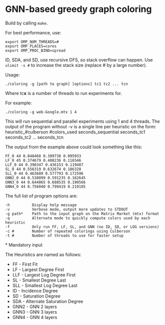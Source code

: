# GNN-based greedy graph coloring

Build by calling ```make```.

For best performance, use:

```
export OMP_NUM_THREADS=#
export OMP_PLACES=cores
export OMP_PROC_BIND=spread
```

ID, SDA, and SD, use recursive DFS, so stack overflow can happen. Use ```ulimit -s #``` to increase the stack size (replace # by a large number).

Usage:
```
./coloring -g [path to graph] [options] tc1 tc2 ... tcn
```

Where tc**x** is a number of threads to run experiments for.

For example:
```
./coloring -g web-Google.mtx 1 4
```
This will run sequential and parallel experiments using 1 and 4 threads.
The output of the program without -v is a single line per heuristic on the form:
heuristic_#culberson #colors_used seconds_sequential seconds_tc1 seconds_tc2 ... seconds_tcn

The output from the example above could look something like this:
```
FF_0 44 0.048468 0.309738 0.095933 
LF_0 45 0.374679 0.408236 0.116546 
LLF_0 44 0.398347 0.436153 0.119487 
SL_0 44 0.556319 0.632674 0.186328 
SLL_0 44 0.463689 0.577793 0.172596 
GNN2_0 44 0.538099 0.591235 0.162645 
GNN3_0 44 0.644065 0.688535 0.190566 
GNN4_0 44 0.756040 0.799419 0.219185
```

The full list of program options are:
```
-h          Display help message
-v          Verbose mode, output more updates to STDOUT
-g path*    Path to the input graph on the Matrix Market (mtx) format
-q          Alternate mode to quickly compute colors used by each heuristic
-f          Only run FF, LF, SL, and GNN (no ID, SD, or LOG versions)
-c #        Number of repeated colorings using Culberson
-t #        Number of threads to use for faster setup
```

\* Mandatory input

The Heuristics are named as follows:
- FF - First Fit
- LF - Largest Degree First
- LLF - Largest Log Degree First
- SL - Smallest Degree Last
- SLL - Smallest Log Degree Last
- ID - Incidence Degree
- SD - Saturation Degree
- SDA - Alternate Saturation Degree
- GNN2 - GNN 2 layers
- GNN3 - GNN 3 layers
- GNN4 - GNN 4 layers
